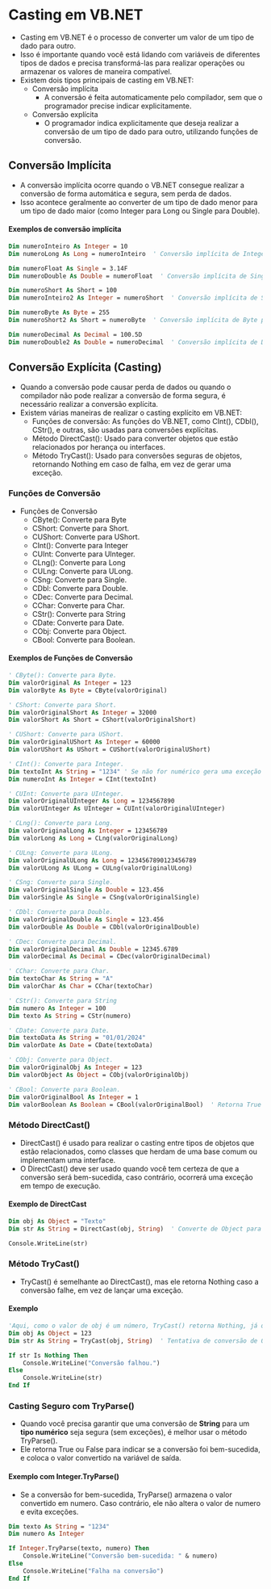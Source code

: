 # Casting em VB.NET

- Casting em VB.NET é o processo de converter um valor de um tipo de dado para outro. 
- Isso é importante quando você está lidando com variáveis de diferentes tipos de dados e precisa transformá-las para realizar operações ou armazenar os valores de maneira compatível.
- Existem dois tipos principais de casting em VB.NET:
    - Conversão implícita
        - A conversão é feita automaticamente pelo compilador, sem que o programador precise indicar explicitamente.
    - Conversão explícita
        - O programador indica explicitamente que deseja realizar a conversão de um tipo de dado para outro, utilizando funções de conversão.

## Conversão Implícita

- A conversão implícita ocorre quando o VB.NET consegue realizar a conversão de forma automática e segura, sem perda de dados. 
- Isso acontece geralmente ao converter de um tipo de dado menor para um tipo de dado maior (como Integer para Long ou Single para Double).

#### Exemplos de conversão implícita

~~~vb
Dim numeroInteiro As Integer = 10
Dim numeroLong As Long = numeroInteiro  ' Conversão implícita de Integer para Long

Dim numeroFloat As Single = 3.14F
Dim numeroDouble As Double = numeroFloat  ' Conversão implícita de Single para Double

Dim numeroShort As Short = 100
Dim numeroInteiro2 As Integer = numeroShort  ' Conversão implícita de Short para Integer

Dim numeroByte As Byte = 255
Dim numeroShort2 As Short = numeroByte  ' Conversão implícita de Byte para Short

Dim numeroDecimal As Decimal = 100.5D
Dim numeroDouble2 As Double = numeroDecimal  ' Conversão implícita de Decimal para Double
~~~

## Conversão Explícita (Casting)

- Quando a conversão pode causar perda de dados ou quando o compilador não pode realizar a conversão de forma segura, é necessário realizar a conversão explícita.
- Existem várias maneiras de realizar o casting explícito em VB.NET:
    - Funções de conversão: As funções do VB.NET, como CInt(), CDbl(), CStr(), e outras, são usadas para conversões explícitas.
    - Método DirectCast(): Usado para converter objetos que estão relacionados por herança ou interfaces.
    - Método TryCast(): Usado para conversões seguras de objetos, retornando Nothing em caso de falha, em vez de gerar uma exceção.

### Funções de Conversão

- Funções de Conversão
    - CByte(): Converte para Byte
    - CShort: Converte para Short.
    - CUShort: Converte para UShort.
    - CInt(): Converte para Integer
    - CUInt: Converte para UInteger.
    - CLng(): Converte para Long
    - CULng: Converte para ULong.
    - CSng: Converte para Single.
    - CDbl: Converte para Double.
    - CDec: Converte para Decimal.
    - CChar: Converte para Char.
    - CStr(): Converte para String
    - CDate: Converte para Date.
    - CObj: Converte para Object.
    - CBool: Converte para Boolean.

#### Exemplos de Funções de Conversão

~~~vb
' CByte(): Converte para Byte.
Dim valorOriginal As Integer = 123
Dim valorByte As Byte = CByte(valorOriginal)

' CShort: Converte para Short.
Dim valorOriginalShort As Integer = 32000
Dim valorShort As Short = CShort(valorOriginalShort)

' CUShort: Converte para UShort.
Dim valorOriginalUShort As Integer = 60000
Dim valorUShort As UShort = CUShort(valorOriginalUShort)

' CInt(): Converte para Integer.
Dim textoInt As String = "1234" ' Se não for numérico gera uma exceção
Dim numeroInt As Integer = CInt(textoInt)

' CUInt: Converte para UInteger.
Dim valorOriginalUInteger As Long = 1234567890
Dim valorUInteger As UInteger = CUInt(valorOriginalUInteger)

' CLng(): Converte para Long.
Dim valorOriginalLong As Integer = 123456789
Dim valorLong As Long = CLng(valorOriginalLong)

' CULng: Converte para ULong.
Dim valorOriginalULong As Long = 1234567890123456789
Dim valorULong As ULong = CULng(valorOriginalULong)

' CSng: Converte para Single.
Dim valorOriginalSingle As Double = 123.456
Dim valorSingle As Single = CSng(valorOriginalSingle)

' CDbl: Converte para Double.
Dim valorOriginalDouble As Single = 123.456
Dim valorDouble As Double = CDbl(valorOriginalDouble)

' CDec: Converte para Decimal.
Dim valorOriginalDecimal As Double = 12345.6789
Dim valorDecimal As Decimal = CDec(valorOriginalDecimal)

' CChar: Converte para Char.
Dim textoChar As String = "A"
Dim valorChar As Char = CChar(textoChar)

' CStr(): Converte para String
Dim numero As Integer = 100
Dim texto As String = CStr(numero)

' CDate: Converte para Date.
Dim textoData As String = "01/01/2024"
Dim valorDate As Date = CDate(textoData)

' CObj: Converte para Object.
Dim valorOriginalObj As Integer = 123
Dim valorObject As Object = CObj(valorOriginalObj)

' CBool: Converte para Boolean.
Dim valorOriginalBool As Integer = 1
Dim valorBoolean As Boolean = CBool(valorOriginalBool)  ' Retorna True
~~~

### Método DirectCast()

- DirectCast() é usado para realizar o casting entre tipos de objetos que estão relacionados, como classes que herdam de uma base comum ou implementam uma interface.
- O DirectCast() deve ser usado quando você tem certeza de que a conversão será bem-sucedida, caso contrário, ocorrerá uma exceção em tempo de execução.

#### Exemplo de DirectCast

~~~vb
Dim obj As Object = "Texto"
Dim str As String = DirectCast(obj, String)  ' Converte de Object para String

Console.WriteLine(str)
~~~

### Método TryCast()

- TryCast() é semelhante ao DirectCast(), mas ele retorna Nothing caso a conversão falhe, em vez de lançar uma exceção.

#### Exemplo

~~~vb
'Aqui, como o valor de obj é um número, TryCast() retorna Nothing, já que não é possível converter um número diretamente para String.
Dim obj As Object = 123
Dim str As String = TryCast(obj, String)  ' Tentativa de conversão de Object para String

If str Is Nothing Then
    Console.WriteLine("Conversão falhou.")
Else
    Console.WriteLine(str)
End If
~~~

### Casting Seguro com TryParse()

- Quando você precisa garantir que uma conversão de **String** para um **tipo numérico** seja segura (sem exceções), é melhor usar o método TryParse(). 
- Ele retorna True ou False para indicar se a conversão foi bem-sucedida, e coloca o valor convertido na variável de saída.

#### Exemplo com Integer.TryParse()

- Se a conversão for bem-sucedida, TryParse() armazena o valor convertido em numero. Caso contrário, ele não altera o valor de numero e evita exceções.

~~~vb
Dim texto As String = "1234"
Dim numero As Integer

If Integer.TryParse(texto, numero) Then
    Console.WriteLine("Conversão bem-sucedida: " & numero)
Else
    Console.WriteLine("Falha na conversão")
End If
~~~
